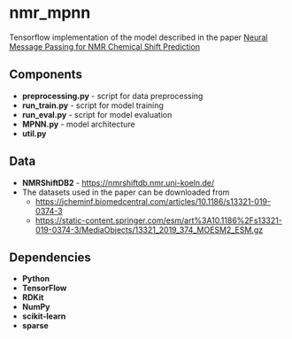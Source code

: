 # nmr_mpnn
Tensorflow implementation of the model described in the paper [Neural Message Passing for NMR Chemical Shift Prediction](https://doi.org/10.1021/acs.jcim.0c00195)

## Components
- **preprocessing.py** - script for data preprocessing
- **run_train.py** - script for model training
- **run_eval.py** - script for model evaluation
- **MPNN.py** - model architecture
- **util.py**

## Data
- **NMRShiftDB2** - https://nmrshiftdb.nmr.uni-koeln.de/
- The datasets used in the paper can be downloaded from
  - https://jcheminf.biomedcentral.com/articles/10.1186/s13321-019-0374-3
  - https://static-content.springer.com/esm/art%3A10.1186%2Fs13321-019-0374-3/MediaObjects/13321_2019_374_MOESM2_ESM.gz

## Dependencies
- **Python**
- **TensorFlow**
- **RDKit**
- **NumPy**
- **scikit-learn**
- **sparse**
